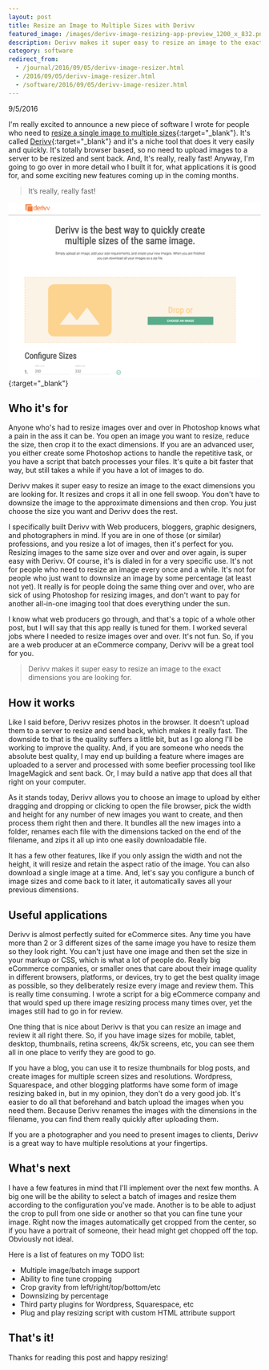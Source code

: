 ```yaml
---
layout: post
title: Resize an Image to Multiple Sizes with Derivv
featured_image: /images/derivv-image-resizing-app-preview_1200_x_832.png
description: Derivv makes it super easy to resize an image to the exact dimensions you are looking for. It resizes and crops it all in one fell swoop.
category: software
redirect_from:
  - /journal/2016/09/05/derivv-image-resizer.html
  - /2016/09/05/derivv-image-resizer.html
  - /software/2016/09/05/derivv-image-resizer.html
---
```

9/5/2016

I'm really excited to announce a new piece of software I wrote for people who need to [resize a single image to multiple sizes](http://derivv.com){:target="_blank"}. It's called [Derivv](http://derivv.com){:target="_blank"} and it's a niche tool that does it very easily and quickly. It's totally browser based, so no need to upload images to a server to be resized and sent back. And, It's really, really fast! Anyway, I'm going to go over in more detail who I built it for, what applications it is good for, and some exciting new features coming up in the coming months.

>It’s really, really fast!

[![Derivv image resizing app preview](/images/derivv-image-resizing-app-preview_1200_x_832.png "Derivv image resizing app preview")](http://derivv.com){:target="_blank"}

## Who it's for

Anyone who's had to resize images over and over in Photoshop knows what a pain in the ass it can be. You open an image you want to resize, reduce the size, then crop it to the exact dimensions. If you are an advanced user, you either create some Photoshop actions to handle the repetitive task, or you have a script that batch processes your files. It's quite a bit faster that way, but still takes a while if you have a lot of images to do.

Derivv makes it super easy to resize an image to the exact dimensions you are looking for. It resizes and crops it all in one fell swoop. You don't have to downsize the image to the approximate dimensions and then crop. You just choose the size you want and Derivv does the rest.

I specifically built Derivv with Web producers, bloggers, graphic designers, and photographers in mind. If you are in one of those (or similar) professions, and you resize a lot of images, then it's perfect for you. Resizing images to the same size over and over and over again, is super easy with Derivv. Of course, it's is dialed in for a very specific use. It's not for people who need to resize an image every once and a while. It's not for people who just want to downsize an image by some percentage (at least not yet). It really is for people doing the same thing over and over, who are sick of using Photoshop for resizing images, and don't want to pay for another all-in-one imaging tool that does everything under the sun.

I know what web producers go through, and that's a topic of a whole other post, but I will say that this app really is tuned for them. I worked several jobs where I needed to resize images over and over. It's not fun. So, if you are a web producer at an eCommerce company, Derivv will be a great tool for you.

> Derivv makes it super easy to resize an image to the exact dimensions you are looking for.

## How it works

Like I said before, Derivv resizes photos in the browser. It doesn't upload them to a server to resize and send back, which makes it really fast. The downside to that is the quality suffers a little bit, but as I go along I'll be working to improve the quality. And, if you are someone who needs the absolute best quality, I may end up building a feature where images are uploaded to a server and processed with some beefier processing tool like ImageMagick and sent back. Or, I may build a native app that does all that right on your computer.

As it stands today, Derivv allows you to choose an image to upload by either dragging and dropping or clicking to open the file browser, pick the width and height for any number of new images you want to create, and then process them right then and there. It bundles all the new images into a folder, renames each file with the dimensions tacked on the end of the filename, and zips it all up into one easily downloadable file.

It has a few other features, like if you only assign the width and not the height, it will resize and retain the aspect ratio of the image. You can also download a single image at a time. And, let's say you configure a bunch of image sizes and come back to it later, it automatically saves all your previous dimensions.

## Useful applications

Derivv is almost perfectly suited for eCommerce sites. Any time you have more than 2 or 3 different sizes of the same image you have to resize them so they look right. You can't just have one image and then set the size in your markup or CSS, which is what a lot of people do. Really big eCommerce companies, or smaller ones that care about their image quality in different browsers, platforms, or devices, try to get the best quality image as possible, so they deliberately resize every image and review them. This is really time consuming. I wrote a script for a big eCommerce company and that would sped up there image resizing process many times over, yet the images still had to go in for review.

One thing that is nice about Derivv is that you can resize an image and review it all right there. So, if you have image sizes for mobile, tablet, desktop, thumbnails, retina screens, 4k/5k screens, etc, you can see them all in one place to verify they are good to go.

If you have a blog, you can use it to resize thumbnails for blog posts, and create images for multiple screen sizes and resolutions. Wordpress, Squarespace, and other blogging platforms have some form of image resizing baked in, but in my opinion, they don't do a very good job. It's easier to do all that beforehand and batch upload the images when you need them. Because Derivv renames the images with the dimensions in the filename, you can find them really quickly after uploading them.

If you are a photographer and you need to present images to clients, Derivv is a great way to have multiple resolutions at your fingertips.

## What's next

I have a few features in mind that I'll implement over the next few months. A big one will be the ability to select a batch of images and resize them according to the configuration you've made. Another is to be able to adjust the crop to pull from one side or another so that you can fine tune your image. Right now the images automatically get cropped from the center, so if you have a portrait of someone, their head might get chopped off the top. Obviously not ideal.

Here is a list of features on my TODO list:

- Multiple image/batch image support
- Ability to fine tune cropping
- Crop gravity from left/right/top/bottom/etc
- Downsizing by percentage
- Third party plugins for Wordpress, Squarespace, etc
- Plug and play resizing script with custom HTML attribute support

## That's it!

Thanks for reading this post and happy resizing!
